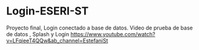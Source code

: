 # Login-ESERI-ST
Proyecto final, Login conectado a base de datos.
Video de prueba de base de datos , Splash y Login
https://www.youtube.com/watch?v=LFqieeT4QQw&ab_channel=EstefaniSt
